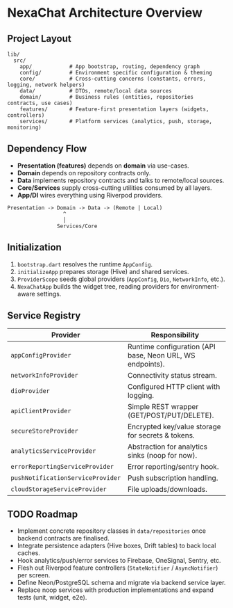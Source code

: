 ﻿# NexaChat Architecture Overview

## Project Layout

```
lib/
  src/
    app/            # App bootstrap, routing, dependency graph
    config/         # Environment specific configuration & theming
    core/           # Cross-cutting concerns (constants, errors, logging, network helpers)
    data/           # DTOs, remote/local data sources
    domain/         # Business rules (entities, repositories contracts, use cases)
    features/       # Feature-first presentation layers (widgets, controllers)
    services/       # Platform services (analytics, push, storage, monitoring)
```

## Dependency Flow

- **Presentation (features)** depends on **domain** via use-cases.
- **Domain** depends on repository contracts only.
- **Data** implements repository contracts and talks to remote/local sources.
- **Core/Services** supply cross-cutting utilities consumed by all layers.
- **App/DI** wires everything using Riverpod providers.

```
Presentation -> Domain -> Data -> (Remote | Local)
                  ^
                  │
                Services/Core
```

## Initialization

1. `bootstrap.dart` resolves the runtime `AppConfig`.
2. `initializeApp` prepares storage (Hive) and shared services.
3. `ProviderScope` seeds global providers (`AppConfig`, `Dio`, `NetworkInfo`, etc.).
4. `NexaChatApp` builds the widget tree, reading providers for environment-aware settings.

## Service Registry

| Provider | Responsibility |
|----------|----------------|
| `appConfigProvider` | Runtime configuration (API base, Neon URL, WS endpoints). |
| `networkInfoProvider` | Connectivity status stream. |
| `dioProvider` | Configured HTTP client with logging. |
| `apiClientProvider` | Simple REST wrapper (GET/POST/PUT/DELETE). |
| `secureStoreProvider` | Encrypted key/value storage for secrets & tokens. |
| `analyticsServiceProvider` | Abstraction for analytics sinks (noop for now). |
| `errorReportingServiceProvider` | Error reporting/sentry hook. |
| `pushNotificationServiceProvider` | Push subscription handling. |
| `cloudStorageServiceProvider` | File uploads/downloads. |

## TODO Roadmap

- Implement concrete repository classes in `data/repositories` once backend contracts are finalised.
- Integrate persistence adapters (Hive boxes, Drift tables) to back local caches.
- Hook analytics/push/error services to Firebase, OneSignal, Sentry, etc.
- Flesh out Riverpod feature controllers (`StateNotifier` / `AsyncNotifier`) per screen.
- Define Neon/PostgreSQL schema and migrate via backend service layer.
- Replace noop services with production implementations and expand tests (unit, widget, e2e).

